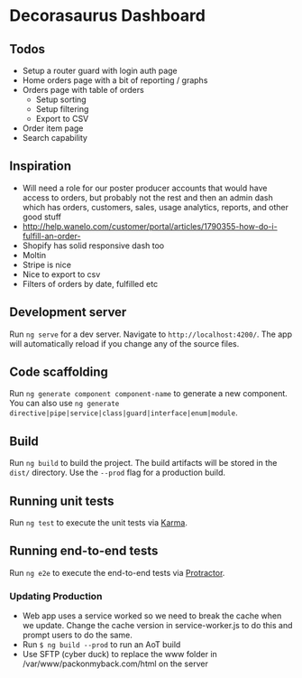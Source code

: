 # Decorasaurus Dashboard

## Todos
- Setup a router guard with login auth page
- Home orders page with a bit of reporting / graphs
- Orders page with table of orders
  - Setup sorting
  - Setup filtering
  - Export to CSV
- Order item page
- Search capability

## Inspiration
  - Will need a role for our poster producer accounts that would have access to orders, but probably not the rest and then an admin dash which has orders, customers, sales, usage analytics, reports, and other good stuff
  - http://help.wanelo.com/customer/portal/articles/1790355-how-do-i-fulfill-an-order-
  - Shopify has solid responsive dash too
  - Moltin
  - Stripe is nice
  - Nice to export to csv
  - Filters of orders by date, fulfilled etc

## Development server

Run `ng serve` for a dev server. Navigate to `http://localhost:4200/`. The app will automatically reload if you change any of the source files.

## Code scaffolding

Run `ng generate component component-name` to generate a new component. You can also use `ng generate directive|pipe|service|class|guard|interface|enum|module`.

## Build

Run `ng build` to build the project. The build artifacts will be stored in the `dist/` directory. Use the `--prod` flag for a production build.

## Running unit tests

Run `ng test` to execute the unit tests via [Karma](https://karma-runner.github.io).

## Running end-to-end tests

Run `ng e2e` to execute the end-to-end tests via [Protractor](http://www.protractortest.org/).

### Updating Production

- Web app uses a service worked so we need to break the cache when we update. Change the cache version in service-worker.js to do this and prompt users to do the same.
- Run `$ ng build --prod` to run an AoT build
- Use SFTP (cyber duck) to replace the www folder in /var/www/packonmyback.com/html on the server